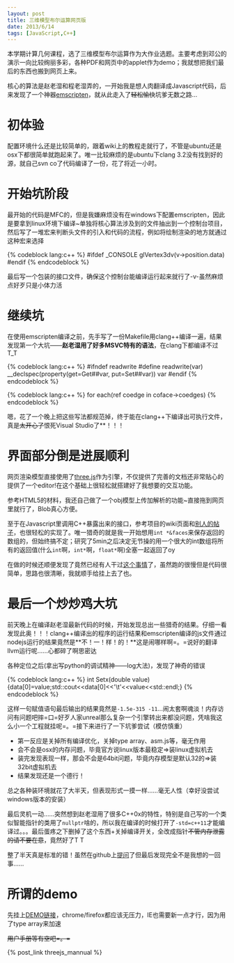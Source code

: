 ```yaml
---
layout: post
title: 三维模型布尔运算网页版
date: 2013/6/14
tags: [JavaScript,C++]
---
```


本学期计算几何课程，选了三维模型布尔运算作为大作业选题。主要考虑到邓公的演示一向比较绚丽多彩，各种PDF和网页中的applet作为demo；我就想把我们最后的东西也搬到网页上来。

<!--more-->

核心的算法是赵老湿和程老湿弄的，一开始我是想人肉翻译成Javascript代码，后来发现了一个神器[emscripten](https://github.com/kripken/emscripten)，就从此走入了<del>轻松愉快</del>坑爹无数之路...

# 初体验

配置环境什么还是比较简单的，跟着wiki上的教程走就行了，不管是ubuntu还是osx下都很简单就跑起来了。唯一比较麻烦的是ubuntu下clang 3.2没有找到好的源，就自己svn co了代码编译了一份，花了将近一小时。

# 开始坑阶段

最开始的代码是MFC的，但是我嫌麻烦没有在windows下配置emscripten，因此是要拿到linux环境下编译~单独将核心算法涉及到的文件抽出到一个控制台项目，然后写了一堆宏来判断头文件的引入和代码的流程，例如将绘制渲染的地方就通过这种宏来选择

{% codeblock lang:c++ %}
#ifdef _CONSOLE
glVertex3dv(v->position.data)
#endif
{% endcodeblock %}

最后写一个包装的接口文件，确保这个控制台能编译运行起来就行了-v-虽然麻烦点好歹只是小体力活

# 继续坑

在使用emscripten编译之前，先手写了一份Makefile用clang++编译一遍，结果发现第一个大坑——**赵老湿用了好多MSVC特有的语法**，在clang下都编译不过T_T

{% codeblock lang:c++ %}
#ifndef readwrite
#define readwrite(var) __declspec(property(get=Get##var, put=Set##var)) var
#endif
{% endcodeblock %}

{% codeblock lang:c++ %}
for each(ref<CCoedge> coedge in coface->coedges)
{% endcodeblock %}

嗯，花了一个晚上把这些写法都规范掉，终于能在clang++下编译出可执行文件，真是<del>太开心了</del>恨死Visual Studio了**！！！

# 界面部分倒是进展顺利

网页渲染模型直接使用了[three.js](http://threejs.org/)作为引擎，不仅提供了完善的文档还非常贴心的提供了一个editor!在这个基础上很轻松就搭建好了我想要的交互功能。

参考HTML5的材料，我还自己做了一个obj模型上传加解析的功能~直接拖到网页里就行了，Blob真心方便。

至于在Javascript里调用C++暴露出来的接口，参考项目的wiki页面和[别人的帖子](http://comments.gmane.org/gmane.comp.compilers.emscripten/302)，也很轻松的实现了。唯一猎奇的就是我一开始想用`int *&faces`来保存返回的数组的，但始终搞不定；研究了5min之后决定无节操的用一个很大的int数组将所有的返回值(什么`int`啊，`int*`啊，`float*`啊)全塞一起返回了oy

在做的时候还顺便发现了竟然已经有人干过[这个事情](http://learningthreejs.com/blog/2011/12/10/constructive-solid-geometry-with-csg-js/)了，虽然跑的很慢但是代码很简单，思路也很清晰，我就顺手给挂上去了也。

# 最后一个炒炒鸡大坑

前天晚上在编译赵老湿最新代码的时候，开始发现总出一些猎奇的结果。仔细一看发现此奥！！！clang++编译出的程序的运行结果和emscripten编译的js文件通过nodejs运行的结果竟然是**不！一！样！的！**这是闹哪样啊=。=说好的翻译llvm运行呢……心都碎了啊思密达

各种定位之后(拿出写python的调试精神——log大法)，发现了神奇的错误

{% codeblock lang:c++ %}
int Setx(double value){data[0]=value;std::cout<<data[0]<<'\t'<<value<<std::endl;}
{% endcodeblock %}

这样一句赋值语句最后输出的结果竟然是`-1.5e-315 -11`...闹太套啊魂淡！内存访问有问题吧摔=口=好歹人家unreal那么复杂一个引擎转出来都没问题，凭啥我这么小一个工程就挂呢=。=接下来进行了一下坑爹尝试（模仿慎重）

- 第一反应是关掉所有编译优化，关掉type array、asm.js等，毫无作用
- 会不会是osx的内存问题，毕竟官方说linux版本最稳定=>装linux虚拟机去
- 装完发现表现一样，那会不会是64bit问题，毕竟内存模型是默认32的=>装32bit虚拟机去
- 结果发现还是一个德行！

总之各种装环境就花了大半天，但表现形式一摸一样……毫无人性（幸好没尝试windows版本的安装）

最后灵机一动……突然想到赵老湿用了很多C++0x的特性，特别是自己写的一个类似智能指针的类用了`nullptr`啥的，所以我在编译的时候打开了`-std=c++11`才能编译过。。。最后蛋疼之下删掉了这个东西+关掉编译开关，全改成指针<del>不管内存泄露的请不要在意</del>，竟然好了T T

整了半天真是标准的错！虽然在github上[提问](https://github.com/kripken/emscripten/issues/1279)了但最后发现完全不是我想的一回事……

# 所谓的demo

先挂上[DEMO链接](/boolean/index.html)，chrome/firefox都应该无压力，IE也需要新一点才行，因为用了type array来加速

<del>用户手册等有空吧=。=</del>

{% post_link threejs_mannual %}